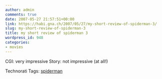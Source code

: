 ```yaml
---
author: admin
comments: true
date: 2007-05-27 21:57:51+00:00
link: https://habi.gna.ch/2007/05/27/my-short-review-of-spiderman-3/
slug: my-short-review-of-spiderman-3
title: my short review of spiderman 3
wordpress_id: 948
categories:
- movies
---
```


CGI: very impressive
Story: not impressive (at all!)


Technorati Tags: [spiderman](http://www.technorati.com/tag/spiderman)

